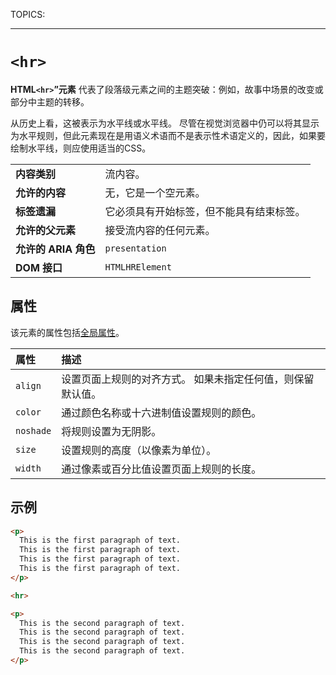 TOPICS: <hr>

# `<hr>`

**HTML`<hr>`”元素** 代表了段落级元素之间的主题突破：例如，故事中场景的改变或部分中主题的转移。

从历史上看，这被表示为水平线或水平线。 尽管在视觉浏览器中仍可以将其显示为水平规则，但此元素现在是用语义术语而不是表示性术语定义的，因此，如果要绘制水平线，则应使用适当的CSS。

|  |  |
| :-- | :-- |
| **内容类别** | 流内容。 |
| **允许的内容** | 无，它是一个空元素。 |
| **标签遗漏** | 它必须具有开始标签，但不能具有结束标签。 |
| **允许的父元素** | 接受流内容的任何元素。|
| **允许的 ARIA 角色** | `presentation` |
| **DOM 接口** | `HTMLHRElement` |

## 属性

该元素的属性包括[全局属性](/zh-hans/webfrontend/HTML_Global_Attributes)。

| 属性 | 描述 |
| :-- | :-- |
| `align` | 设置页面上规则的对齐方式。 如果未指定任何值，则保留默认值。|
| `color` | 通过颜色名称或十六进制值设置规则的颜色。|
| `noshade` | 将规则设置为无阴影。|
| `size` | 设置规则的高度（以像素为单位）。|
| `width` | 通过像素或百分比值设置页面上规则的长度。|

## 示例

```html
<p>
  This is the first paragraph of text.
  This is the first paragraph of text.
  This is the first paragraph of text.
  This is the first paragraph of text.
</p>

<hr>

<p>
  This is the second paragraph of text.
  This is the second paragraph of text.
  This is the second paragraph of text.
  This is the second paragraph of text.
</p>
```
